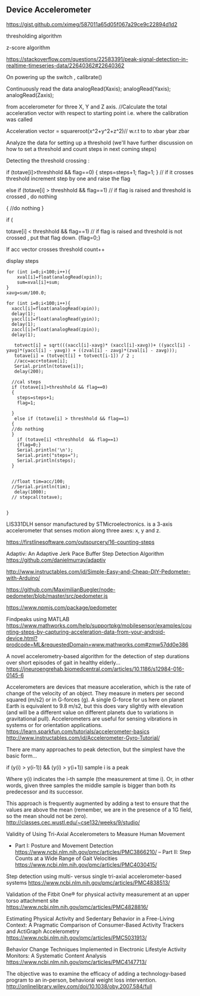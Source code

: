 ## Device Accelerometer

https://gist.github.com/ximeg/587011a65d05f067a29ce9c22894d1d2

thresholding algorithm

z-score algorithm

https://stackoverflow.com/questions/22583391/peak-signal-detection-in-realtime-timeseries-data/22640362#22640362


On powering up the switch ,  calibrate()

Continuously read the data
analogRead(Xaxis);
analogRead(Yaxis);
analogRead(Zaxis);

 from accelerometer for three X, Y and Z axis.
//Calculate the total acceleration vector with respect to starting point i.e. where the calibration was called

Acceleration vector = squareroot(x^2+y^2+z^2)// w.r.t to to   xbar ybar zbar

Analyze the data for setting up a threshold
(we'll have further discussion  on how to set a threshold and count steps in next coming steps)

Detecting the threshold crossing :

if (totave[i]>threshhold && flag==0)
{ steps=steps+1; flag=1; } // if it crosses threshold increment step by one and raise the flag

else if (totave[i] > threshhold && flag==1) // if flag is raised and threshold is crossed , do nothing

{ //do nothing }

if (

totave[i] < threshhold && flag==1) // if flag is raised and threshold is not crossed , put that flag down.
{flag=0;}

If acc vector crosses threshold
count++

display steps

```
for (int i=0;i<100;i++){
    xval[i]=float(analogRead(xpin));
    sum=xval[i]+sum;
}
xavg=sum/100.0;

for (int i=0;i<100;i++){
  xaccl[i]=float(analogRead(xpin));
  delay(1);
  yaccl[i]=float(analogRead(ypin));
  delay(1);
  zaccl[i]=float(analogRead(zpin));
  delay(1);

   totvect[i] = sqrt(((xaccl[i]-xavg)* (xaccl[i]-xavg))+ ((yaccl[i] - yavg)*(yaccl[i] - yavg)) + ((zval[i] - zavg)*(zval[i] - zavg)));
   totave[i] = (totvect[i] + totvect[i-1]) / 2 ;
   //acc=acc+totave[i];
   Serial.println(totave[i]);
   delay(200);

  //cal steps
  if (totave[i]>threshhold && flag==0)
  {
    steps=steps+1;
    flag=1;

  }
   else if (totave[i] > threshhold && flag==1)
  {
  //do nothing
  }
    if (totave[i] <threshhold  && flag==1)
    {flag=0;}
    Serial.println('\n');
    Serial.print("steps=");
    Serial.println(steps);
  }


  //float tim=acc/100;
  //Serial.println(tim);
   delay(1000);
  // stepcal(totave);


}
```
LIS331DLH sensor manufactured by STMicroelectronics. is a 3-axis accelerometer that senses motion along three axes: x, y and z.

https://firstlinesoftware.com/outsourcery/16-counting-steps

Adaptiv: An Adaptive Jerk Pace Buffer Step Detection Algorithm
https://github.com/danielmurray/adaptiv

http://www.instructables.com/id/Simple-Easy-and-Cheap-DIY-Pedometer-with-Arduino/


https://github.com/MaximilianBuegler/node-pedometer/blob/master/src/pedometer.js

https://www.npmjs.com/package/pedometer

Findpeaks using MATLAB
https://www.mathworks.com/help/supportpkg/mobilesensor/examples/counting-steps-by-capturing-acceleration-data-from-your-android-device.html?prodcode=ML&requestedDomain=www.mathworks.com#zmw57dd0e386

A novel accelerometry-based algorithm for the detection of step durations over short episodes of gait in healthy elderly...
https://jneuroengrehab.biomedcentral.com/articles/10.1186/s12984-016-0145-6

Accelerometers are devices that measure acceleration, which is the rate of change of the velocity of an object. They measure in meters per second squared (m/s2) or in G-forces (g). A single G-force for us here on planet Earth is equivalent to 9.8 m/s2, but this does vary slightly with elevation (and will be a different value on different planets due to variations in gravitational pull). Accelerometers are useful for sensing vibrations in systems or for orientation applications.
https://learn.sparkfun.com/tutorials/accelerometer-basics
http://www.instructables.com/id/Accelerometer-Gyro-Tutorial/

There are many approaches to peak detection, but the simplest have the basic form...

if (y(i) > y(i-1)) && (y(i) > y(i+1))
sample i is a peak

Where y(i) indicates the i-th sample (the measurement at time i). Or, in other words, given three samples the middle sample is bigger than both its predecessor and its successor.

This approach is frequently augmented by adding a test to ensure that the values are above the mean (remember, we are in the presence of a 1G field, so the mean should not be zero).
http://classes.cec.wustl.edu/~cse132/weeks/9/studio/

Validity of Using Tri-Axial Accelerometers to Measure Human Movement
- Part I: Posture and Movement Detection
https://www.ncbi.nlm.nih.gov/pmc/articles/PMC3866210/
– Part II: Step Counts at a Wide Range of Gait Velocities
https://www.ncbi.nlm.nih.gov/pmc/articles/PMC4030415/

Step detection using multi- versus single tri-axial accelerometer-based systems
https://www.ncbi.nlm.nih.gov/pmc/articles/PMC4838513/

Validation of the Fitbit One® for physical activity measurement at an upper torso attachment site
https://www.ncbi.nlm.nih.gov/pmc/articles/PMC4828816/

Estimating Physical Activity and Sedentary Behavior in a Free-Living Context: A Pragmatic Comparison of Consumer-Based Activity Trackers and ActiGraph Accelerometry
https://www.ncbi.nlm.nih.gov/pmc/articles/PMC5031913/

Behavior Change Techniques Implemented in Electronic Lifestyle Activity Monitors: A Systematic Content Analysis
https://www.ncbi.nlm.nih.gov/pmc/articles/PMC4147713/


The objective was to examine the efficacy of adding a technology-based program to an in-person, behavioral weight loss intervention.
http://onlinelibrary.wiley.com/doi/10.1038/oby.2007.584/full
